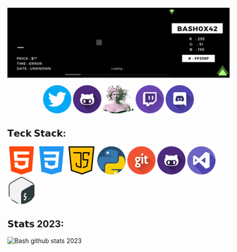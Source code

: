 ![cover](https://github.com/bash0x42/icons/blob/main/bash0x42.gif)

<p align="center">
	<a href="https://twitter.com/Bashxo2"><img src="https://github.com/bash0x42/icons/blob/main/twitter.png" alt="Twitter"></a>
	<a href="https://github.com/bash0x42"><img src="https://github.com/bash0x42/icons/blob/main/github.png" alt="GitHub"></a>
	<a href="https://bash0x42.github.io" ><img src="https://github.com/bash0x42/icons/blob/main/website.png" alt="AI-SYSTEM"></a>*
	<a href="https://www.twitch.tv/potite_bulle" ><img src="https://github.com/bash0x42/icons/blob/main/twitch.png" alt="Twitch"></a>
	<a href="https://discord.com/Potite_Bulle#1687"><img src="https://github.com/bash0x42/icons/blob/main/discorde.png" alt="Discord"></a>
</p>

## 𝗧𝗲𝗰𝗸 𝗦𝘁𝗮𝗰𝗸:
![HTML](https://github.com/bash0x42/icons/blob/main/html-5.png)
![CSS](https://github.com/bash0x42/icons/blob/main/css-3.png)
![JAVASCRIPT](https://github.com/bash0x42/icons/blob/main/script-java.png)
![PYTHON](https://github.com/bash0x42/icons/blob/main/python.png)
![GIT](https://github.com/bash0x42/icons/blob/main/git.png)
![GITHUB](https://github.com/bash0x42/icons/blob/main/github.png)
![VS Code](https://github.com/bash0x42/icons/blob/main/visual-studio.png)
![BASH](https://github.com/bash0x42/icons/blob/main/gnu-bash.png)


## 𝗦𝘁𝗮𝘁𝘀 2023:
![Bash github stats 2023](https://github-readme-stats.vercel.app/api?username=bash0x42&show_icons=true&theme=dracula)


